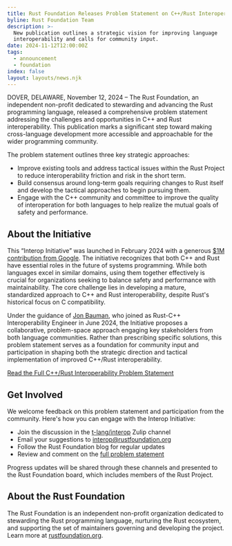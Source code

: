 ```yaml
---
title: Rust Foundation Releases Problem Statement on C++/Rust Interoperability
byline: Rust Foundation Team
description: >-
  New publication outlines a strategic vision for improving language
  interoperability and calls for community input.
date: 2024-11-12T12:00:00Z
tags:
  - announcement
  - foundation
index: false
layout: layouts/news.njk
---
```

DOVER, DELAWARE, November 12, 2024 – The Rust Foundation, an independent non-profit dedicated to stewarding and advancing the Rust programming language, released a comprehensive problem statement addressing the challenges and opportunities in C++ and Rust interoperability. This publication marks a significant step toward making cross-language development more accessible and approachable for the wider programming community.

The problem statement outlines three key strategic approaches:

* Improve existing tools and address tactical issues within the Rust Project to reduce interoperability friction and risk in the short term.
* Build consensus around long-term goals requiring changes to Rust itself and develop the tactical approaches to begin pursuing them.
* Engage with the C++ community and committee to improve the quality of interoperation for both languages to help realize the mutual goals of safety and performance.

## About the Initiative

This “Interop Initiative” was launched in February 2024 with a generous [$1M contribution from Google](https://foundation.rust-lang.org/news/google-contributes-1m-to-rust-foundation-to-support-c-rust-interop-initiative/). The initiative recognizes that both C++ and Rust have essential roles in the future of systems programming. While both languages excel in similar domains, using them together effectively is crucial for organizations seeking to balance safety and performance with maintainability. The core challenge lies in developing a mature, standardized approach to C++ and Rust interoperability, despite Rust's historical focus on C compatibility.

Under the guidance of [Jon Bauman](https://foundation.rust-lang.org/news/welcoming-rust-c-interoperability-engineer-jon-bauman-to-the-rust-foundation-team/), who joined as Rust-C++ Interoperability Engineer in June 2024, the Initiative proposes a collaborative, problem-space approach engaging key stakeholders from both language communities. Rather than prescribing specific solutions, this problem statement serves as a foundation for community input and participation in shaping both the strategic direction and tactical implementation of improved C++/Rust interoperability.

[Read the Full C++/Rust Interoperability Problem Statement](https://github.com/rustfoundation/interop-initiative)

## Get Involved

We welcome feedback on this problem statement and participation from the community. Here's how you can engage with the Interop Initiative:

* Join the discussion in the [t-lang/interop](https://rust-lang.zulipchat.com/#narrow/stream/427678-t-lang.2Finterop) Zulip channel
* Email your suggestions to [interop@rustfoundation.org]()
* Follow the Rust Foundation blog for regular updates
* Review and comment on the [full problem statement](https://github.com/rustfoundation/interop-initiative)

Progress updates will be shared through these channels and presented to the Rust Foundation board, which includes members of the Rust Project.

## About the Rust Foundation

The Rust Foundation is an independent non-profit organization dedicated to stewarding the Rust programming language, nurturing the Rust ecosystem, and supporting the set of maintainers governing and developing the project. Learn more at [rustfoundation.org](http://foundation.rust-lang.org/).

&nbsp;